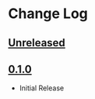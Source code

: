 # Change Log

## [Unreleased]


## [0.1.0]
* Initial Release

[Unreleased]: https://github.com/dSpaceLabs/http-client/compare/v0.1.0...HEAD
[0.1.0]: https://github.com/dSpaceLabs/http-client/compare/4366d366701f80623871f0abfbd61be24361093c...HEAD
